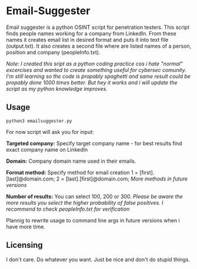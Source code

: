 # Email-Suggester

Email suggester is a python OSINT script for penetration testers. This script finds people names working for a company from LinkedIn. From these names it creates email list in desired format and puts it into text file (output.txt). It also creates a second file where are listed names of a person, position and company (peopleInfo.txt).

*Note: I created this sript as a python coding practice cos i hate "normal" excercises and wanted to create something useful for cybersec comunity. I'm still learning so the code is propably spaghetti and same result could be propably done 1000 times better. But hey it works and i will update the script as my python knowledge improves.* 


## Usage


```
python3 emailsuggester.py
```


For now script will ask you for input: 

**Targeted company:** Specify target company name - for best results find exact company name on LinkedIn

**Domain:** Company domain name used in their emails.

**Format method:** Specify method for email creation 1 = [first].[last]@domain.com; 2 = [last].[first]@domain.com;  *More methods in future versions*

**Number of results:** You can select 100, 200 or 300. *Please be aware the more results you select the higher probability of false positives. I recommend to check peopleInfo.txt for verification*

Plannig to rewrite usage to command line args in future versions when i have more time. 


## Licensing

I don't care. Do whatever you want. Just be nice and don't do stupid things. 



